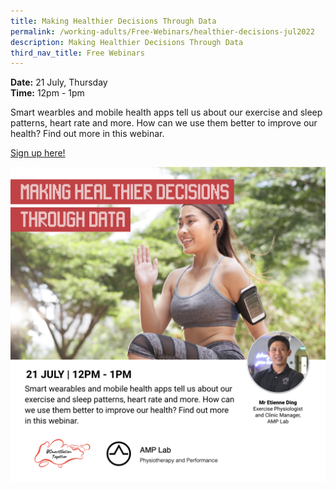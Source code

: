 ```yaml
---
title: Making Healthier Decisions Through Data
permalink: /working-adults/Free-Webinars/healthier-decisions-jul2022
description: Making Healthier Decisions Through Data
third_nav_title: Free Webinars
---
```

**Date:** 21 July, Thursday
<br> **Time:** 12pm - 1pm

Smart wearbles and mobile health apps tell us about our exercise and sleep patterns, heart rate and more. How can we use them better to improve our health? Find out more in this webinar. 

[Sign up here!](https://go.gov.sg/wa-healthierdecisions-jul22)

![free webinars on making healthier decisions through data for working adults](/images/Jul%202022/21%20Jul_WA.jpeg)